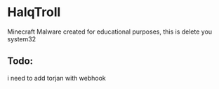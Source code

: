 # HalqTroll
Minecraft Malware created for educational purposes, this is delete you system32 

## Todo:
i need to add torjan with webhook
